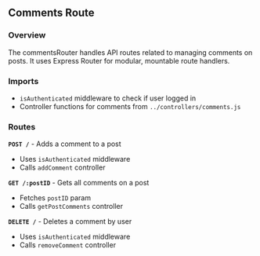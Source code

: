 ## Comments Route

### Overview

The commentsRouter handles API routes related to managing comments on posts.
It uses Express Router for modular, mountable route handlers.

### Imports
- `isAuthenticated` middleware to check if user logged in
- Controller functions for comments from `../controllers/comments.js`

### Routes
**`POST /`** - Adds a comment to a post

- Uses `isAuthenticated` middleware
- Calls `addComment` controller

**`GET /:postID`** - Gets all comments on a post

- Fetches `postID` param
- Calls `getPostComments` controller

**`DELETE /`** - Deletes a comment by user

- Uses `isAuthenticated` middleware
- Calls `removeComment` controller
